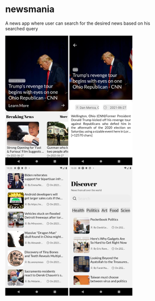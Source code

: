 # newsmania
A news app where user can search for the desired news based on his searched query

<div style={flex-direction:row;display:flex;justify-content:space-between;}>
  <img src="additionals/img1.png" width="200">
<img src="additionals/img2.png" width="200">
  <img src="additionals/img3.png" width="200">
   <img src="additionals/img4.png" width="200">

</div>
